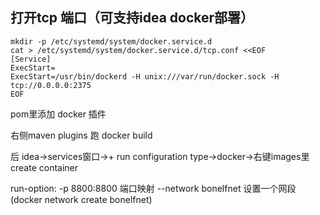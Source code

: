 ## 打开tcp 端口（可支持idea docker部署）

```shell
mkdir -p /etc/systemd/system/docker.service.d
cat > /etc/systemd/system/docker.service.d/tcp.conf <<EOF
[Service]
ExecStart=
ExecStart=/usr/bin/dockerd -H unix:///var/run/docker.sock -H tcp://0.0.0.0:2375
EOF

```

pom里添加 docker 插件

右侧maven plugins 跑 docker build

后 idea->services窗口->+ run configuration type->docker->右键images里 create container 

run-option: -p 8800:8800 端口映射 --network bonelfnet 设置一个网段(docker network create bonelfnet)